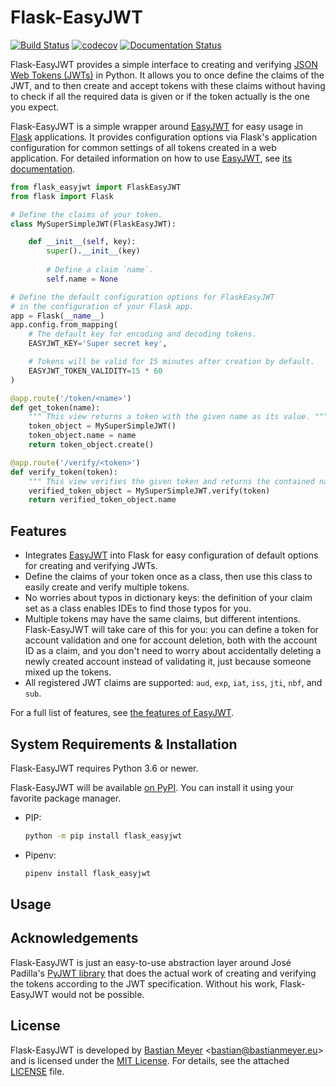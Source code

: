# Flask-EasyJWT

[![Build Status](https://travis-ci.org/BMeu/Flask-EasyJWT.svg?branch=master)](https://travis-ci.org/BMeu/Flask-EasyJWT)
[![codecov](https://codecov.io/gh/BMeu/Flask-EasyJWT/branch/master/graph/badge.svg)](https://codecov.io/gh/BMeu/Flask-EasyJWT)
[![Documentation Status](https://readthedocs.org/projects/flask-easyjwt/badge/?version=latest)](https://flask-easyjwt.readthedocs.io/en/latest/?badge=latest)

Flask-EasyJWT provides a simple interface to creating and verifying
[JSON Web Tokens (JWTs)](https://tools.ietf.org/html/rfc7519) in Python. It allows you to once define the claims of the
JWT, and to then create and accept tokens with these claims without having to check if all the required data is given
or if the token actually is the one you expect.

Flask-EasyJWT is a simple wrapper around [EasyJWT](https://github.com/BMeu/EasyJWT) for easy usage in
[Flask](http://flask.pocoo.org/) applications. It provides configuration options via Flask's application configuration
for common settings of all tokens created in a web application. For detailed information on how to use
[EasyJWT](https://github.com/BMeu/EasyJWT), see [its documentation](https://easyjwt.readthedocs.org/en/latest/).

```python
from flask_easyjwt import FlaskEasyJWT
from flask import Flask

# Define the claims of your token.
class MySuperSimpleJWT(FlaskEasyJWT):

    def __init__(self, key):
        super().__init__(key)
        
        # Define a claim `name`.
        self.name = None

# Define the default configuration options for FlaskEasyJWT
# in the configuration of your Flask app.
app = Flask(__name__)
app.config.from_mapping(
    # The default key for encoding and decoding tokens.
    EASYJWT_KEY='Super secret key',

    # Tokens will be valid for 15 minutes after creation by default.
    EASYJWT_TOKEN_VALIDITY=15 * 60
)

@app.route('/token/<name>')
def get_token(name):
    """ This view returns a token with the given name as its value. """
    token_object = MySuperSimpleJWT()
    token_object.name = name
    return token_object.create()

@app.route('/verify/<token>')
def verify_token(token):
    """ This view verifies the given token and returns the contained name. """
    verified_token_object = MySuperSimpleJWT.verify(token)
    return verified_token_object.name
```

## Features

 * Integrates [EasyJWT](https://github.com/BMeu/EasyJWT) into Flask for easy configuration of default options for
   creating and verifying JWTs.
 * Define the claims of your token once as a class, then use this class to easily create and verify multiple tokens.
 * No worries about typos in dictionary keys: the definition of your claim set as a class enables IDEs to find those
   typos for you.
 * Multiple tokens may have the same claims, but different intentions. Flask-EasyJWT will take care of this for you: you
   can define a token for account validation and one for account deletion, both with the account ID as a claim, and you
   don't need to worry about accidentally deleting a newly created account instead of validating it, just because
   someone mixed up the tokens.
 * All registered JWT claims are supported: `aud`, `exp`, `iat`, `iss`, `jti`, `nbf`, and `sub`.

For a full list of features, see [the features of EasyJWT](https://easyjwt.readthedocs.org/en/latest/#features).

## System Requirements & Installation

Flask-EasyJWT requires Python 3.6 or newer.

Flask-EasyJWT will be available [on PyPI](https://pypi.org/project/flask_easyjwt/). You can install it using your favorite
package manager.

 * PIP:

    ```bash
    python -m pip install flask_easyjwt
    ```

 * Pipenv:

    ```bash
    pipenv install flask_easyjwt
    ```

## Usage

## Acknowledgements

Flask-EasyJWT is just an easy-to-use abstraction layer around José Padilla's
[PyJWT library](https://pypi.org/project/PyJWT/) that does the actual work of creating and verifying the tokens
according to the JWT specification. Without his work, Flask-EasyJWT would not be possible.

## License

Flask-EasyJWT is developed by [Bastian Meyer](https://www.bastianmeyer.eu)
<[bastian@bastianmeyer.eu](mailto:bastian@bastianmeyer.eu)> and is licensed under the
[MIT License]((http://www.opensource.org/licenses/MIT)). For details, see the attached [LICENSE](LICENSE) file. 
